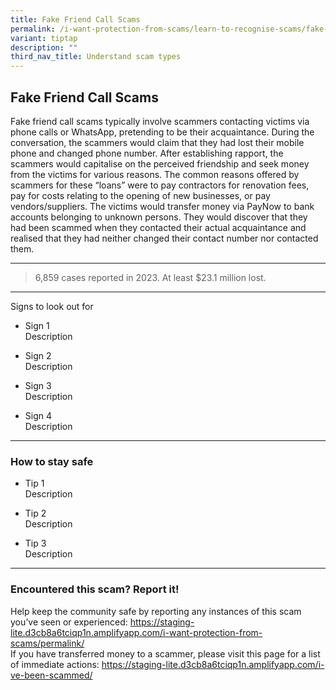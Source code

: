 ```yaml
---
title: Fake Friend Call Scams
permalink: /i-want-protection-from-scams/learn-to-recognise-scams/fake-friend-call-scams/
variant: tiptap
description: ""
third_nav_title: Understand scam types
---
```

<h2><strong>Fake Friend Call Scams</strong></h2>
<p>Fake friend call scams typically involve scammers contacting victims via
phone calls or WhatsApp, pretending to be their acquaintance. During the
conversation, the scammers would claim that they had lost their mobile
phone and changed phone number. After establishing rapport, the scammers
would capitalise on the perceived friendship and seek money from the victims
for various reasons. The common reasons offered by scammers for these “loans”
were to pay contractors for renovation fees, pay for costs relating to
the opening of new businesses, or pay vendors/suppliers. The victims would
transfer money via PayNow to bank accounts belonging to unknown persons.
They would discover that they had been scammed when they contacted their
actual acquaintance and realised that they had neither changed their contact
number nor contacted them.</p>
<hr>
<blockquote>
<p>6,859 cases reported in 2023. At least $23.1 million lost.</p>
</blockquote>
<hr>
<p>Signs to look out for</p>
<ul data-tight="true" class="tight">
<li>
<p>Sign 1
<br>Description</p>
</li>
<li>
<p>Sign 2
<br>Description</p>
</li>
<li>
<p>Sign 3
<br>Description</p>
</li>
<li>
<p>Sign 4
<br>Description</p>
</li>
</ul>
<hr>
<h3>How to stay safe</h3>
<ul data-tight="true" class="tight">
<li>
<p>Tip 1
<br>Description</p>
</li>
<li>
<p>Tip 2
<br>Description</p>
</li>
<li>
<p>Tip 3
<br>Description</p>
</li>
</ul>
<hr>
<h3>Encountered this scam? Report it!</h3>
<p>Help keep the community safe by reporting any instances of this scam you’ve
seen or experienced: <a href="https://staging-lite.d3cb8a6tciqp1n.amplifyapp.com/i-want-protection-from-scams/permalink/" rel="noopener noreferrer nofollow" target="_blank">https://staging-lite.d3cb8a6tciqp1n.amplifyapp.com/i-want-protection-from-scams/permalink/</a> 
<br>If you have transferred money to a scammer, please visit this page for
a list of immediate actions: <a href="https://staging-lite.d3cb8a6tciqp1n.amplifyapp.com/i-ve-been-scammed/" rel="noopener noreferrer nofollow" target="_blank">https://staging-lite.d3cb8a6tciqp1n.amplifyapp.com/i-ve-been-scammed/</a>
</p>
<p></p>
<p></p>
<p></p>